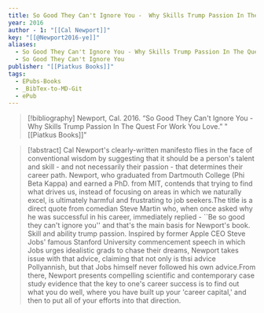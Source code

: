 ```yaml
---
title: So Good They Can't Ignore You -  Why Skills Trump Passion In The Quest For Work You Love
year: 2016
author - 1: "[[Cal Newport]]"
key: "[[@Newport2016-ye]]"
aliases:
  - So Good They Can't Ignore You - Why Skills Trump Passion In The Quest For Work You Love
  - So Good They Can't Ignore You
publisher: "[[Piatkus Books]]"
tags:
  - EPubs-Books
  - _BibTex-to-MD-Git
  - ePub
---
```


> [!bibliography]
> Newport, Cal. 2016. “So Good They Can't Ignore You -  Why Skills Trump Passion In The Quest For Work You Love.” "[[Piatkus Books]]"

> [!abstract]
> Cal Newport's clearly-written manifesto flies in the face of conventional wisdom by suggesting that it should be a person's talent and skill - and not necessarily their passion - that determines their career path. Newport, who graduated from Dartmouth College (Phi Beta Kappa) and earned a PhD. from MIT, contends that trying to find what drives us, instead of focusing on areas in which we naturally excel, is ultimately harmful and frustrating to job seekers.The title is a direct quote from comedian Steve Martin who, when once asked why he was successful in his career, immediately replied -  ``Be so good they can't ignore you'' and that's the main basis for Newport's book. Skill and ability trump passion. Inspired by former Apple CEO Steve Jobs' famous Stanford University commencement speech in which Jobs urges idealistic grads to chase their dreams, Newport takes issue with that advice, claiming that not only is thsi advice Pollyannish, but that Jobs himself never followed his own advice.From there, Newport presents compelling scientific and contemporary case study evidence that the key to one's career success is to find out what you do well, where you have built up your 'career capital,' and then to put all of your efforts into that direction.